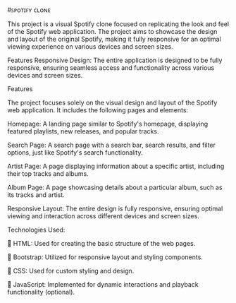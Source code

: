 #ꜱᴘᴏᴛɪꜰʏ ᴄʟᴏɴᴇ

This project is a visual Spotify clone focused on replicating the look and feel of the Spotify web application. The project aims to showcase the design and layout of the original Spotify, making it fully responsive for an optimal viewing experience on various devices and screen sizes.

Features
Responsive Design: The entire application is designed to be fully responsive, ensuring seamless access and functionality across various devices and screen sizes.

Features

The project focuses solely on the visual design and layout of the Spotify web application. It includes the following pages and elements:

Homepage: A landing page similar to Spotify's homepage, displaying featured playlists, new releases, and popular tracks.

Search Page: A search page with a search bar, search results, and filter options, just like Spotify's search functionality.

Artist Page: A page displaying information about a specific artist, including their top tracks and albums.

Album Page: A page showcasing details about a particular album, such as its tracks and artist.

Responsive Layout: The entire design is fully responsive, ensuring optimal viewing and interaction across different devices and screen sizes.



Technologies Used:

🔴 HTML: Used for creating the basic structure of the web pages.

🔴 Bootstrap: Utilized for responsive layout and styling components.

🔴 CSS: Used for custom styling and design.

🔴 JavaScript: Implemented for dynamic interactions and playback functionality (optional).
